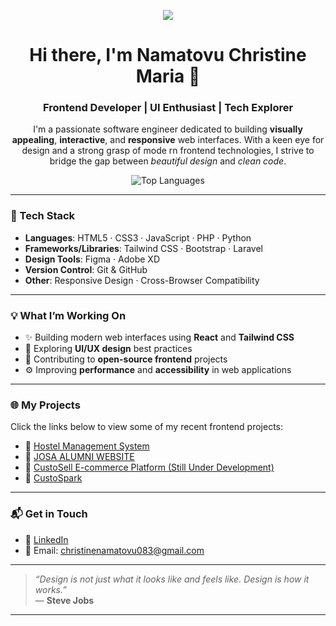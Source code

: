 <p align="center">
  <img src="https://skillicons.dev/icons?i=html,css,js,php,python,tailwind,bootstrap,laravel,figma,xd,git,github" />
</p>
<h1 align="center">Hi there, I'm Namatovu Christine Maria 👋</h1>
<h3 align="center">Frontend Developer | UI Enthusiast | Tech Explorer</h3>

<p align="center">
I'm a passionate software engineer dedicated to building <strong>visually appealing</strong>, <strong>interactive</strong>, and <strong>responsive</strong> web interfaces. With a keen eye for design and a strong grasp of mode rn frontend technologies, I strive to bridge the gap between <em>beautiful design</em> and <em>clean code</em>.
</p>

<p align="center">
  <img src="https://github-readme-stats.vercel.app/api/top-langs/?username=NamatovuChristinemaria123&layout=compact&theme=tokyonight" alt="Top Languages" />
</p>

---

### 🚀 Tech Stack

- **Languages**: HTML5 · CSS3 · JavaScript · PHP · Python 
- **Frameworks/Libraries**: Tailwind CSS · Bootstrap · Laravel  
- **Design Tools**: Figma · Adobe XD  
- **Version Control**: Git & GitHub  
- **Other**: Responsive Design · Cross-Browser Compatibility  

---

### 💡 What I’m Working On

- ✨ Building modern web interfaces using **React** and **Tailwind CSS**  
- 🎨 Exploring **UI/UX design** best practices  
- 🌱 Contributing to **open-source frontend** projects  
- ⚙️ Improving **performance** and **accessibility** in web applications  

---

### 🌐 My Projects

Click the links below to view some of my recent frontend projects:

- 🔗 [Hostel Management System](https://lighthearted-crostata-c2496c.netlify.app/)  
- 🔗 [JOSA ALUMNI WEBSITE](https://cool-marigold-d5b5d1.netlify.app/)  
- 🔗 [CustoSell E-commerce Platform (Still Under Development)](https://custosell.com/)  
- 🔗 [CustoSpark](https://rococo-marzipan-53abe8.netlify.app/)  

---

### 📬 Get in Touch

- 💼 [LinkedIn](https://www.linkedin.com/in/christine-namatovu-4414272b2/overlay/about-this-profile/?lipi=urn%3Ali%3Apage%3Ad_flagship3_profile_view_base%3B7GKLsx2MRbKfU%2FXJpTuMpw%3D%3D)  
- 📧 Email: [christinenamatovu083@gmail.com](mailto:christinenamatovu083@gmail.com)  

---

> _“Design is not just what it looks like and feels like. Design is how it works.”_  
> — **Steve Jobs**



---

